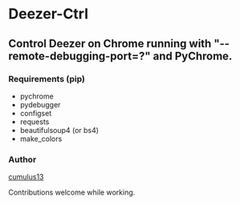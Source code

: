 # Deezer-Ctrl

## Control Deezer on Chrome running with "--remote-debugging-port=?" and PyChrome.

### Requirements (pip)

- pychrome
- pydebugger
- configset
- requests
- beautifulsoup4 (or bs4)
- make_colors

### Author

[cumulus13](mailto:cumulus13@gmail.com)

Contributions welcome while working.